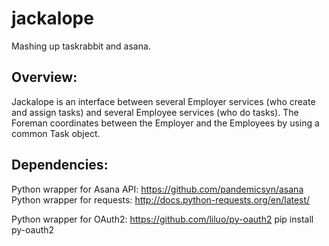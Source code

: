 jackalope
=========

Mashing up taskrabbit and asana.

Overview:
--------
Jackalope is an interface between several Employer services (who create and
assign tasks) and several Employee services (who do tasks). The Foreman
coordinates between the Employer and the Employees by using a common Task
object.

Dependencies:
---------
Python wrapper for Asana API: https://github.com/pandemicsyn/asana
Python wrapper for requests: http://docs.python-requests.org/en/latest/

Python wrapper for OAuth2: https://github.com/liluo/py-oauth2
    pip install py-oauth2
